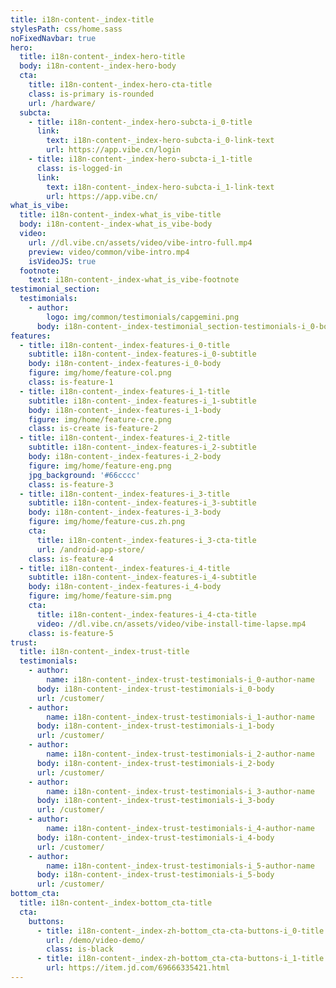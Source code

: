 ```yaml
---
title: i18n-content-_index-title
stylesPath: css/home.sass
noFixedNavbar: true
hero:
  title: i18n-content-_index-hero-title
  body: i18n-content-_index-hero-body
  cta:
    title: i18n-content-_index-hero-cta-title
    class: is-primary is-rounded
    url: /hardware/
  subcta:
    - title: i18n-content-_index-hero-subcta-i_0-title
      link:
        text: i18n-content-_index-hero-subcta-i_0-link-text
        url: https://app.vibe.cn/login
    - title: i18n-content-_index-hero-subcta-i_1-title
      class: is-logged-in
      link:
        text: i18n-content-_index-hero-subcta-i_1-link-text
        url: https://app.vibe.cn/
what_is_vibe:
  title: i18n-content-_index-what_is_vibe-title
  body: i18n-content-_index-what_is_vibe-body
  video:
    url: //dl.vibe.cn/assets/video/vibe-intro-full.mp4
    preview: video/common/vibe-intro.mp4
    isVideoJS: true
  footnote:
    text: i18n-content-_index-what_is_vibe-footnote
testimonial_section:
  testimonials:
    - author:
        logo: img/common/testimonials/capgemini.png
      body: i18n-content-_index-testimonial_section-testimonials-i_0-body
features:
  - title: i18n-content-_index-features-i_0-title
    subtitle: i18n-content-_index-features-i_0-subtitle
    body: i18n-content-_index-features-i_0-body
    figure: img/home/feature-col.png
    class: is-feature-1
  - title: i18n-content-_index-features-i_1-title
    subtitle: i18n-content-_index-features-i_1-subtitle
    body: i18n-content-_index-features-i_1-body
    figure: img/home/feature-cre.png
    class: is-create is-feature-2
  - title: i18n-content-_index-features-i_2-title
    subtitle: i18n-content-_index-features-i_2-subtitle
    body: i18n-content-_index-features-i_2-body
    figure: img/home/feature-eng.png
    jpg_background: '#66cccc'
    class: is-feature-3
  - title: i18n-content-_index-features-i_3-title
    subtitle: i18n-content-_index-features-i_3-subtitle
    body: i18n-content-_index-features-i_3-body
    figure: img/home/feature-cus.zh.png
    cta:
      title: i18n-content-_index-features-i_3-cta-title
      url: /android-app-store/
    class: is-feature-4
  - title: i18n-content-_index-features-i_4-title
    subtitle: i18n-content-_index-features-i_4-subtitle
    body: i18n-content-_index-features-i_4-body
    figure: img/home/feature-sim.png
    cta:
      title: i18n-content-_index-features-i_4-cta-title
      video: //dl.vibe.cn/assets/video/vibe-install-time-lapse.mp4
    class: is-feature-5
trust:
  title: i18n-content-_index-trust-title
  testimonials:
    - author:
        name: i18n-content-_index-trust-testimonials-i_0-author-name
      body: i18n-content-_index-trust-testimonials-i_0-body
      url: /customer/
    - author:
        name: i18n-content-_index-trust-testimonials-i_1-author-name
      body: i18n-content-_index-trust-testimonials-i_1-body
      url: /customer/
    - author:
        name: i18n-content-_index-trust-testimonials-i_2-author-name
      body: i18n-content-_index-trust-testimonials-i_2-body
      url: /customer/
    - author:
        name: i18n-content-_index-trust-testimonials-i_3-author-name
      body: i18n-content-_index-trust-testimonials-i_3-body
      url: /customer/
    - author:
        name: i18n-content-_index-trust-testimonials-i_4-author-name
      body: i18n-content-_index-trust-testimonials-i_4-body
      url: /customer/
    - author:
        name: i18n-content-_index-trust-testimonials-i_5-author-name
      body: i18n-content-_index-trust-testimonials-i_5-body
      url: /customer/
bottom_cta:
  title: i18n-content-_index-bottom_cta-title
  cta:
    buttons:
      - title: i18n-content-_index-zh-bottom_cta-cta-buttons-i_0-title
        url: /demo/video-demo/
        class: is-black
      - title: i18n-content-_index-zh-bottom_cta-cta-buttons-i_1-title
        url: https://item.jd.com/69666335421.html
---
```

